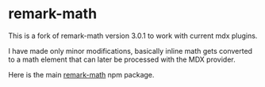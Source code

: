 # remark-math

This is a fork of remark-math version 3.0.1 to work with current mdx plugins.

I have made only minor modifications, basically inline math gets converted to a math element that can later be processed with the MDX provider.

Here is the main [remark-math](https://www.npmjs.com/package/remark-math) npm package.